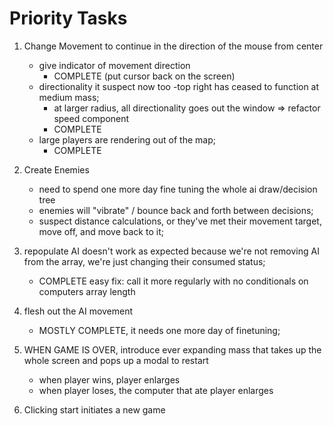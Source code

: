 # Priority Tasks

1) Change Movement to continue in the direction of the mouse from center
    - give indicator of movement direction
        - COMPLETE (put cursor back on the screen)
    - directionality it suspect now too
        -top right has ceased to function at medium mass;
        - at larger radius, all directionality goes out the window => refactor speed component
        - COMPLETE
    - large players are rendering out of the map;
        - COMPLETE

2) Create Enemies
    - need to spend one more day fine tuning the whole ai draw/decision tree
    - enemies will "vibrate" / bounce back and forth between decisions;
    - suspect distance calculations, or they've met their movement target, move off, and move back to it;


3) repopulate AI doesn't work as expected because we're not removing AI from the array, we're just changing their consumed status;
    - COMPLETE easy fix: call it more regularly with no conditionals on computers array length



4) flesh out the AI movement
    - MOSTLY COMPLETE, it needs one more day of finetuning;

5) WHEN GAME IS OVER, introduce ever expanding mass that takes up the whole screen and pops up a modal to restart
    - when player wins, player enlarges
    - when player loses, the computer that ate player enlarges

6) Clicking start initiates a new game